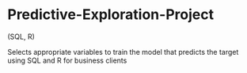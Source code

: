 # Predictive-Exploration-Project

(SQL, R)


Selects appropriate variables to train the model that predicts the target using SQL and R for business clients
